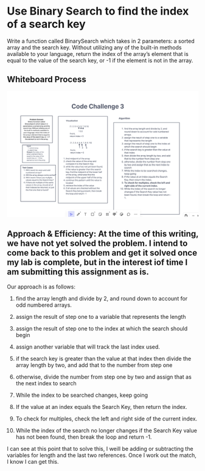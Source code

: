 # Use Binary Search to find the index of a search key

Write a function called BinarySearch which takes in 2 parameters: a sorted array and the search key. Without utilizing any of the built-in methods available to your language, return the index of the array’s element that is equal to the value of the search key, or -1 if the element is not in the array.

## Whiteboard Process
![array-binary-search-whiteboard](../assets/array-binary-search.png)

## Approach & Efficiency: At the time of this writing, we have not yet solved the problem. I intend to come back to this problem and get it solved once my lab is complete, but in the interest iof time I am submitting this assignment as is.

Our approach is as follows:
1. find the array length and divide by 2, and round down to account for odd numbered arrays.
2. assign the result of step one to a variable that represents the length
3. assign the result of step one to the index at which the search should begin
4. assign another variable that will track the last index used.

5. if the search key is greater than the value at that index then divide the array length by two, and add that to the number from step one
6. otherwise, divide the number from step one by two and assign that as the next index to search
7. While the index to be searched changes, keep going
8. If the value at an index equals the Search Key, then return the index.
9. To check for multiples, check the left and right side of the current index.
10. While the index of the search no longer changes if the Search Key value has not been found, then break the loop and return -1.


I can see at this point that to solve this, I weill be adding or subtracting the variables for length and the last two references. Once I work out the match, I know I can get this.
